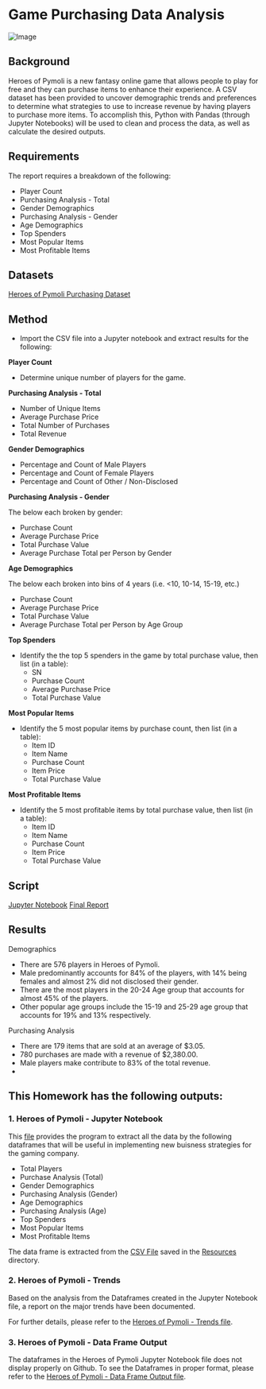# Game Purchasing Data Analysis

![Image](https://2s7gjr373w3x22jf92z99mgm5w-wpengine.netdna-ssl.com/wp-content/uploads/2019/08/KPI_shutterstock_everything-possible.jpg)

## Background
Heroes of Pymoli is a new fantasy online game that allows people to play for free and they can purchase items to enhance their experience.  A CSV dataset has been provided to uncover demographic trends and preferences to determine what strategies to use to increase revenue by having players to purchase more items.  To accomplish this, Python with Pandas (through Jupyter Notebooks) will be  used to clean and process the data, as well as calculate the desired outputs.

## Requirements

The report requires a breakdown of the following:

* Player Count
* Purchasing Analysis - Total
* Gender Demographics
* Purchasing Analysis - Gender
* Age Demographics
* Top Spenders
* Most Popular Items
* Most Profitable Items

## Datasets

[Heroes of Pymoli Purchasing Dataset](https://github.com/cecileung1208/Game-Purchasing-Data-Analysis/blob/master/Heroes%20of%20Pymoli/Resources/HeroesOfPymoli_Purchase_Data.csv)

## Method
* Import the CSV file into a Jupyter notebook and extract results for the following:

**Player Count**
* Determine unique number of players for the game.

**Purchasing Analysis - Total**
* Number of Unique Items
* Average Purchase Price
* Total Number of Purchases
* Total Revenue

**Gender Demographics**
* Percentage and Count of Male Players
* Percentage and Count of Female Players
* Percentage and Count of Other / Non-Disclosed

**Purchasing Analysis - Gender** 

The below each broken by gender:
* Purchase Count
* Average Purchase Price
* Total Purchase Value
* Average Purchase Total per Person by Gender

**Age Demographics**

The below each broken into bins of 4 years (i.e. <10, 10-14, 15-19, etc.)
* Purchase Count
* Average Purchase Price
* Total Purchase Value
* Average Purchase Total per Person by Age Group

**Top Spenders**

* Identify the the top 5 spenders in the game by total purchase value, then list (in a table):
  * SN
  * Purchase Count
  * Average Purchase Price
  * Total Purchase Value

**Most Popular Items**

* Identify the 5 most popular items by purchase count, then list (in a table):
  * Item ID
  * Item Name
  * Purchase Count
  * Item Price
  * Total Purchase Value

**Most Profitable Items**

* Identify the 5 most profitable items by total purchase value, then list (in a table):
  * Item ID
  * Item Name
  * Purchase Count
  * Item Price
  * Total Purchase Value

## Script

[Jupyter Notebook](https://github.com/cecileung1208/Game-Purchasing-Data-Analysis/blob/master/Heroes%20of%20Pymoli/HerosOfPymoli.ipynb)
[Final Report]()

## Results

Demographics
* There are 576 players in Heroes of Pymoli.
* Male predominantly accounts for 84% of the players, with 14% being females and almost 2% did not disclosed their gender.
* There are the most players in the 20-24 Age group that accounts for almost 45% of the players. 
* Other popular age groups include the 15-19 and 25-29 age group that accounts for 19% and 13% respectively.


Purchasing Analysis
* There are 179 items that are sold at an average of $3.05.
* 780 purchases are made with a revenue of $2,380.00.
* Male players make contribute to 83% of the total revenue.  
* 






## **This Homework has the following outputs:**

### **1.  Heroes of Pymoli - Jupyter Notebook**

This [file](https://github.com/cecileung1208/Pandas-Heroes-of-Pymoli/blob/master/Heroes%20of%20Pymoli/HerosOfPymoli.ipynb) provides the program to extract all the data by the following dataframes that will be useful in implementing new buisness strategies for the gaming company.

*    Total Players
*    Purchase Analysis (Total)
*    Gender Demographics
*    Purchasing Analysis (Gender)
*    Age Demographics
*    Purchasing Analysis (Age)
*    Top Spenders
*    Most Popular Items
*    Most Profitable Items

The data frame is extracted from the [CSV File](https://github.com/cecileung1208/Pandas-Heroes-of-Pymoli/blob/master/Heroes%20of%20Pymoli/Resources/HeroesOfPymoli_Purchase_Data.csv) saved in the [Resources](https://github.com/cecileung1208/Pandas-Heroes-of-Pymoli/tree/master/Heroes%20of%20Pymoli/Resources) directory.


### **2.  Heroes of Pymoli - Trends**
Based on the analysis from the Dataframes created in the Jupyter Notebook file, a report on the major trends have been documented.

For further details, please refer to the [Heroes of Pymoli - Trends file](https://github.com/cecileung1208/Pandas-Heroes-of-Pymoli/blob/master/Heroes%20of%20Pymoli/HeroesOfPymoli%20-%20Trends.docx).

### **3.  Heroes of Pymoli - Data Frame Output**

The dataframes in the Heroes of Pymoli Jupyter Notebook file does not display properly on Github.  To see the Dataframes in proper format, please refer to the [Heroes of Pymoli - Data Frame Output file](https://github.com/cecileung1208/Pandas-Heroes-of-Pymoli/blob/master/Heroes%20of%20Pymoli/HeroesOfPymoli%20-%20Dataframe%20Output%20Jupyter%20Notebook.docx).

